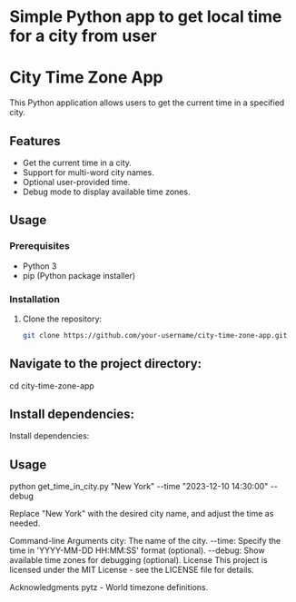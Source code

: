 # Simple Python app to get local time for a city from user
# City Time Zone App

This Python application allows users to get the current time in a specified city.

## Features

- Get the current time in a city.
- Support for multi-word city names.
- Optional user-provided time.
- Debug mode to display available time zones.

## Usage

### Prerequisites

- Python 3
- pip (Python package installer)

### Installation

1. Clone the repository:

   ```bash
   git clone https://github.com/your-username/city-time-zone-app.git

## Navigate to the project directory:

cd city-time-zone-app

## Install dependencies:
Install dependencies:

## Usage
python get_time_in_city.py "New York" --time "2023-12-10 14:30:00" --debug

Replace "New York" with the desired city name, and adjust the time as needed.

Command-line Arguments
city: The name of the city.
--time: Specify the time in 'YYYY-MM-DD HH:MM:SS' format (optional).
--debug: Show available time zones for debugging (optional).
License
This project is licensed under the MIT License - see the LICENSE file for details.

Acknowledgments
pytz - World timezone definitions.



